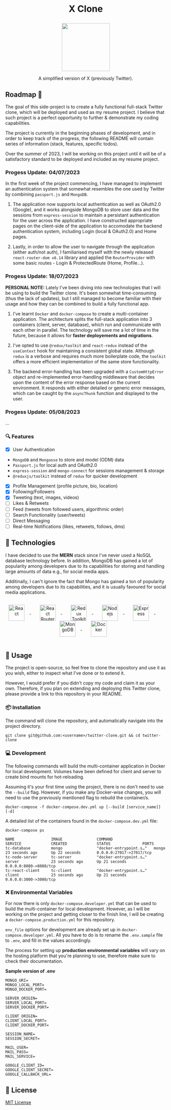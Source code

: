 # <p align="center"> X Clone</p>

<p align="center"><img src="https://static.dezeen.com/uploads/2023/07/x-logo-twitter-elon-musk_dezeen_2364_col_0.jpg" width=150 /></p>
<p align="center">A simplified version of X (previously Twitter). </p>

## Roadmap 🎉

The goal of this side-project is to create a fully functional full-stack Twitter clone, which will be deployed and used as my resume project. I believe that such project is a perfect opportunity to further & demonstrate my coding capabilities.

The project is currently in the beginning phases of development, and in order to keep track of the progress, the following README will contain series of information (stack, features, specific todos).

Over the summer of 2023, I will be working on this project until it will be of a satisfactory standard to be deployed and included as my resume project.

### Progess Update: 04/07/2023

In the first week of the project commencing, I have managed to implement an authentication system that somewhat resembles the one used by Twitter by combining `passport.js` and `MongoDB`.

1. The application now supports local authentication as well as OAuth2.0 (Google), and it works alongside MongoDB to store user data and the sessions from `express-session` to maintain a persistant authentication for the user across the application. I have constructed appropriate pages on the client-side of the application to accomodate the backend authentication system, including Login (local & OAuth2.0) and Home pages.

2. Lastly, in order to allow the user to navigate through the application (either auth/not auth), I familiarised myself with the newly released `react-router-dom v6.14` library and applied the `RouterProvider` with some basic routes - Login & ProtectedRoute (Home, Profile...).

### Progess Update: 18/07/2023

**PERSONAL NOTE:** Lately I've been diving into new technologies that I will be using to build the Twitter clone. It's been somewhat time-consuming (thus the lack of updates), but I still managed to become familiar with their usage and how they can be combined to build a fully functional app.

1. I've learnt `Docker` and `docker-compose` to create a multi-container application. The architecture splits the full-stack application into 3 containers (client, server, database), which run and communicate with each other in parallel. The technology will save me a lot of time in the future, because it allows for **faster deployements and migrations**.

2. I've opted to use `@redux/toolkit` and `react-redux` instead of the `useContext` hook for maintaining a consistent global state. Although `redux` is a verbose and requires much more boilerplate code, the `toolkit` offers a more efficient implementation of the same store functionality.

3. The backend error-handling has been upgraded with a `CustomHttpError` object and re-implemented error-handling middleware that decides upon the content of the error response based on the current environment. It responds with either detailed or generic error messages, which can be caught by the `asyncThunk` function and displayed to the user.

### Progess Update: 05/08/2023

...

### 🔍 Features

-   [x] User Authentication

*   `MongoDB` and `Mongoose` to store and model (ODM) data
*   `Passport.js` for local auth and OAuth2.0
*   `express-session` and `mongo-connect` for sessions management & storage
*   `@reduxjs/toolkit` instead of `redux` for quicker development

-   [x] Profile Management (profile picture, bio, location)
-   [x] Following/Followers
-   [x] Tweeting (text, images, videos)
-   [ ] Likes & Retweets
-   [ ] Feed (tweets from followed users, algorithmic order)
-   [ ] Search Functionality (user/tweets)
-   [ ] Direct Messaging
-   [ ] Real-time Notifications (likes, retweets, follows, dms)

## 🔌 Technologies

I have decided to use the **MERN** stack since I've never used a NoSQL database technology before. In addition, MongoDB has gained a lot of popularity among developers due to its capabilities for storing and handling large amounts of data e.g., for social media apps.

Additinally, I can't ignore the fact that Mongo has gained a ton of popularity among developers due to its capabilities, and it is usually favoured for social media applications.
<br/><br/>

<p align="center">
   <a href="https://react.dev/" target="__blank">
      <img 
        src=https://github.com/imexotic/imexotic/blob/main/assets/react.png?raw=true  
        width=50px 
        valign="middle" 
        title="React" 
        alt="React" 
        style="margin-right: 1rem; ">
   </a> 
   &nbsp;&nbsp;&nbsp;&nbsp;&nbsp;&nbsp;
   <a href="https://reactrouter.com/en/main" target="__blank">
      <img 
        src=https://github.com/imexotic/imexotic/blob/main/assets/react_router.png?raw=true width=50px 
        valign="middle" 
        title="React Router" 
        alt="React Router" 
        style="margin-right: 1rem;">
   </a> 
   &nbsp;&nbsp;&nbsp;&nbsp;&nbsp;&nbsp;
   <a href="https://redux-toolkit.js.org/" target="__blank">
      <img 
        src=https://github.com/imexotic/imexotic/blob/main/assets/redux.png?raw=true
        width=50px 
        valign="middle" 
        title="Redux Toolkit" 
        alt="Redux Toolkit" 
        style="margin-right: 1rem;">
   </a> 
   &nbsp;&nbsp;&nbsp;&nbsp;&nbsp;&nbsp;
   <a href="https://nodejs.org/en" target="__blank">
      <img 
        src=https://github.com/imexotic/imexotic/blob/main/assets/node.png?raw=true 
        height=50px 
        valign="middle" 
        title="Nodejs" 
        alt="Nodejs" 
        style="margin-right: 1rem;">
   </a> 
   &nbsp;&nbsp;&nbsp;&nbsp;&nbsp;&nbsp;
   <a href="https://expressjs.com/" target="__blank">
      <img 
        src=https://github.com/imexotic/imexotic/blob/main/assets/express.png?raw=true 
        width=50px 
        valign="middle" 
        title="Express" 
        alt="Express" 
        style="margin-right: 1rem;">
   </a> 
   &nbsp;&nbsp;&nbsp;&nbsp;&nbsp;&nbsp;
   <a href="https://www.mongodb.com/" target="__blank">
      <img 
        src=https://raw.githubusercontent.com/imexotic/imexotic/main/assets/mongodb.ico width=50px 
        valign="middle" 
        title="MongoDB"
        alt="MongoDB" 
        style="margin-right: 1rem;">
   </a> &nbsp;&nbsp;&nbsp;&nbsp;&nbsp;&nbsp;
   <a href="https://www.docker.com/" target="__blank">
      <img 
        src=https://raw.githubusercontent.com/imexotic/imexotic/main/assets/docker.webp height=50px 
        valign="middle" 
        title="Docker" 
        alt="Docker" 
        style="margin-right: 1rem;">
   </a>
   <br/>
   <br/>
</p>

## 📖 Usage

The project is open-source, so feel free to clone the repository and use it as you wish, either to inspect what I've done or to extend it.

However, I would prefer if you didn't copy my code and claim it as your own. Therefore, if you plan on extending and deploying this Twitter clone, please provide a link to this repository in your README.

### 📦 Installation

The command will clone the repository, and automatically navigate into the project directory.

```
git clone git@github.com:<username>/twitter-clone.git && cd twitter-clone
```

### 💻 Development

The following commands will build the multi-container application in Docker for local development. Volumes have been defined for client and server to create bind mounts for hot-reloading.

Assuming it's your first time using the project, there is no don't need to use the `--build` flag. However, if you make any Docker-wise changes, you will need to use the previously mentioned flag to rebuild the container/s.

```
docker-compose -f docker-compose.dev.yml up [--build [service_name]] [-d]
```

A detailed list of the containers found in the `docker-compose.dev.yml` file:

```
docker-compose ps

NAME                IMAGE               COMMAND                  SERVICE             CREATED             STATUS              PORTS
tc-database         mongo               "docker-entrypoint.s…"   mongo               23 seconds ago      Up 22 seconds       0.0.0.0:27017->27017/tcp
tc-node-server      tc-server           "docker-entrypoint.s…"   server              23 seconds ago      Up 21 seconds       0.0.0.0:8080->8080/tcp
tc-react-client     tc-client           "docker-entrypoint.s…"   client              23 seconds ago      Up 21 seconds       0.0.0.0:3000->3000/tcp

```

### ❌ Environmental Variables

For now there is only `docker-compose.developer.yml` that can be used to build the multi-container for local development. However, as I will be working on the project and getting closer to the finish line, I will be creating a `docker-compose.production.yml` for this repository.

`env_file` options for development are already set up in `docker-compose.developer.yml`. All you have to do is to rename the `.env.sample` file to `.env`, and fill in the values accordingly.

The process for setting up **production environmental variables** will vary on the hosting platform that you're planning to use, therefore make sure to check their documentation.

**Sample version of .env**

```
MONGO_URI=
MONGO_LOCAL_PORT=
MONGO_DOCKER_PORT=

SERVER_ORIGIN=
SERVER_LOCAL_PORT=
SERVER_DOCKER_PORT=

CLIENT_ORIGIN=
CLIENT_LOCAL_PORT=
CLIENT_DOCKER_PORT=

SESSION_NAME=
SESSION_SECRET=

MAIL_USER=
MAIL_PASS=
MAIL_SERVICE=

GOOGLE_CLIENT_ID=
GOOGLE_CLIENT_SECRET=
GOOGLE_CALLBACK_URL=
```

## 📝 License

[MIT License](https://github.com/imexotic/ExoBot/blob/main/LICENSE)
